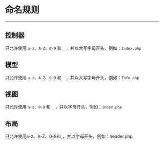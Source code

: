 # 命名规则

---

## 控制器

只允许使用 `a-z`、`A-Z`、`0-9` 和 `_` ，并以大写字母开头，例如：`Index.php`

## 模型

只允许使用 `a-z`、`A-Z`、`0-9` 和 `_` ，并以大写字母开头，例如：`Info.php`

## 视图

只允许使用 `a-z`、`0-9` 和 `_` ，并以字母开头，例如：`index.php`

## 布局

只允许使用a-z、A-Z、0-9和\_，并以字母开头，例如：header.php

